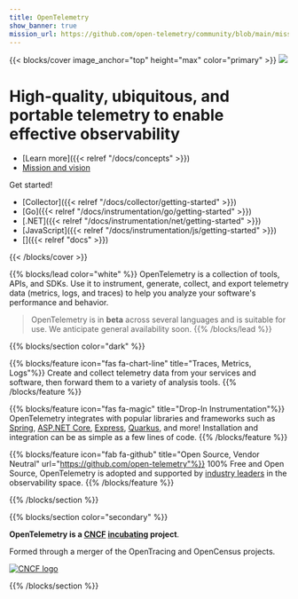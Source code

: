 ```yaml
---
title: OpenTelemetry
show_banner: true
mission_url: https://github.com/open-telemetry/community/blob/main/mission-vision-values.md#otel-mission-vision-and-values
---
```


{{< blocks/cover image_anchor="top" height="max" color="primary" >}}
<img src="/img/logos/opentelemetry-horizontal-color.svg" class="otel-logo" />
<h1>High-quality, ubiquitous, and portable telemetry to enable effective observability</h1>

<div class="l-primary-buttons mt-5">

- [Learn more]({{< relref "/docs/concepts" >}})
- <a href="{{<param mission_url >}}" target="_blank" rel="noopener">Mission and vision</a>
</div>

<div class="h3 mt-4">Get started!</div>
<div class="l-get-started-buttons">

- [Collector]({{< relref "/docs/collector/getting-started" >}})
- [Go]({{< relref "/docs/instrumentation/go/getting-started" >}})
- [.NET]({{< relref "/docs/instrumentation/net/getting-started" >}})
- [JavaScript]({{< relref "/docs/instrumentation/js/getting-started" >}})
- [<i class="fas fa-ellipsis-h"></i>]({{< relref "docs" >}})
</div>
{{< /blocks/cover >}}

{{% blocks/lead color="white" %}}
OpenTelemetry is a collection of tools, APIs, and SDKs. Use it to instrument,
generate, collect, and export telemetry data (metrics, logs, and traces) to
help you analyze your software's performance and behavior.

> OpenTelemetry is in **beta** across several languages and is suitable for use.
We anticipate general availability soon.
{{% /blocks/lead %}}

{{% blocks/section color="dark" %}}

{{% blocks/feature icon="fas fa-chart-line" title="Traces, Metrics, Logs"%}}
Create and collect telemetry data from your services and software, then forward them to a variety of analysis tools.
{{% /blocks/feature %}}

{{% blocks/feature icon="fas fa-magic" title="Drop-In Instrumentation"%}}
OpenTelemetry integrates with popular libraries and frameworks such as [Spring](https://spring.io/), [ASP.NET Core](https://docs.microsoft.com/aspnet/core), [Express](https://expressjs.com/), [Quarkus](https://quarkus.io/), and more! Installation and integration can be as simple as a few lines of code.
{{% /blocks/feature %}}

{{% blocks/feature icon="fab fa-github" title="Open Source, Vendor Neutral" url="https://github.com/open-telemetry"%}}
100% Free and Open Source, OpenTelemetry is adopted and supported by [industry leaders](/vendors) in the observability space.
{{% /blocks/feature %}}

{{% /blocks/section %}}

{{% blocks/section color="secondary" %}}
<div id="cncf">

**OpenTelemetry is a [CNCF][] [incubating][] project**.

Formed through a merger of the OpenTracing and OpenCensus projects.

[![CNCF logo][]][CNCF]

[CNCF]: https://cncf.io/
[CNCF logo]: /img/logos/cncf-white.svg
[incubating]: https://www.cncf.io/projects/
</div>
{{% /blocks/section %}}
